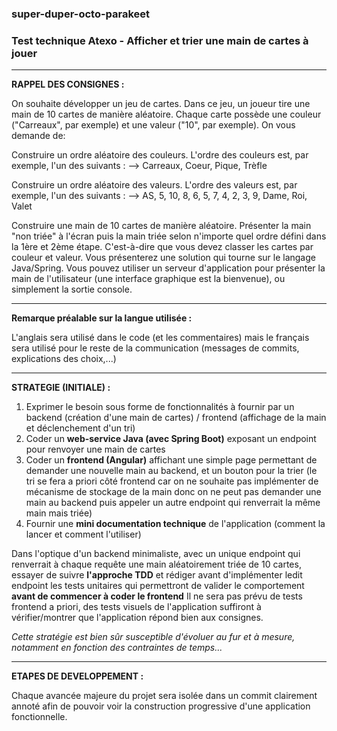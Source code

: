 ### super-duper-octo-parakeet
### Test technique Atexo - Afficher et trier une main de cartes à jouer

___

**RAPPEL DES CONSIGNES :**

On souhaite développer un jeu de cartes.
Dans ce jeu, un joueur tire une main de 10 cartes de manière aléatoire.
Chaque carte possède une couleur ("Carreaux", par exemple) et une valeur ("10", par exemple).
On vous demande de:

Construire un ordre aléatoire des couleurs. L'ordre des couleurs est, par exemple, l'un des suivants :
--> Carreaux, Coeur, Pique, Trèfle

Construire un ordre aléatoire des valeurs. L'ordre des valeurs est, par exemple, l'un des suivants :
--> AS, 5, 10, 8, 6, 5, 7, 4, 2, 3, 9, Dame, Roi, Valet

Construire une main de 10 cartes de manière aléatoire.
Présenter la main "non triée" à l'écran puis la main triée selon n'importe quel ordre défini dans la 1ère et 2ème étape. C'est-à-dire que vous devez classer les cartes par couleur et valeur.
Vous présenterez une solution qui tourne sur le langage Java/Spring.
Vous pouvez utiliser un serveur d'application pour présenter la main de l'utilisateur (une interface graphique est la bienvenue), ou simplement la sortie console.

___

**Remarque préalable sur la langue utilisée :**

L'anglais sera utilisé dans le code (et les commentaires) mais le français sera utilisé pour le reste de la communication (messages de commits, explications des choix,...)

___

**STRATEGIE (INITIALE) :**
1. Exprimer le besoin sous forme de fonctionnalités à fournir par un backend (création d'une main de cartes) / frontend (affichage de la main et déclenchement d'un tri)
2. Coder un **web-service Java (avec Spring Boot)** exposant un endpoint pour renvoyer une main de cartes
3. Coder un **frontend (Angular)** affichant une simple page permettant de demander une nouvelle main au backend, et un bouton pour la trier (le tri se fera a priori côté frontend car on ne souhaite pas implémenter de mécanisme de stockage de la main donc on ne peut pas demander une main au backend puis appeler un autre endpoint qui renverrait la même main mais triée)
4. Fournir une **mini documentation technique** de l'application (comment la lancer et comment l'utiliser)

Dans l'optique d'un backend minimaliste, avec un unique endpoint qui renverrait à chaque requête une main aléatoirement triée de 10 cartes, essayer de suivre **l'approche TDD** et rédiger avant d'implémenter ledit endpoint les tests unitaires qui permettront de valider le comportement **avant de commencer à coder le frontend**
Il ne sera pas prévu de tests frontend a priori, des tests visuels de l'application suffiront à vérifier/montrer que l'application répond bien aux consignes.

_Cette stratégie est bien sûr susceptible d'évoluer au fur et à mesure, notamment en fonction des contraintes de temps..._

___

**ETAPES DE DEVELOPPEMENT :**

Chaque avancée majeure du projet sera isolée dans un commit clairement annoté afin de pouvoir voir la construction progressive d'une application fonctionnelle.
